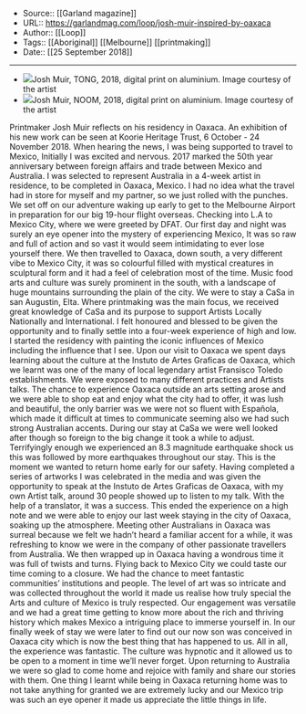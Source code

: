 ﻿
  * Source:: [[Garland magazine]]
  * URL:: https://garlandmag.com/loop/josh-muir-inspired-by-oaxaca
  * Author:: [[Loop]]
  * Tags:: [[Aboriginal]] [[Melbourne]] [[printmaking]]
  * Date:: [[25 September 2018]]


* * *
  * ![](https://garlandmag.com/wp-content/uploads/2018/09/TONG.jpg)Josh Muir, TONG, 2018, digital print on aluminium. Image courtesy of the artist
  * ![](https://garlandmag.com/wp-content/uploads/2018/09/NOOM.jpg)Josh Muir, NOOM, 2018, digital print on aluminium. Image courtesy of the artist


Printmaker Josh Muir reflects on his residency in Oaxaca. An exhibition of his new work can be seen at Koorie Heritage Trust, 6 October - 24 November 2018. 
When hearing the news, I was being supported to travel to Mexico, Initially I was excited and nervous.
2017 marked the 50th year anniversary between foreign affairs and trade between Mexico and Australia. I was selected to represent Australia in a 4-week artist in residence, to be completed in Oaxaca, Mexico.
I had no idea what the travel had in store for myself and my partner, so we just rolled with the punches. We set off on our adventure waking up early to get to the Melbourne Airport in preparation for our big 19-hour flight overseas. Checking into L.A to Mexico City, where we were greeted by DFAT.
Our first day and night was surely an eye opener into the mystery of experiencing Mexico, It was so raw and full of action and so vast it would seem intimidating to ever lose yourself there.
We then travelled to Oaxaca, down south, a very different vibe to Mexico City, it was so colourful filled with mystical creatures in sculptural form and it had a feel of celebration most of the time. Music food arts and culture was surely prominent in the south, with a landscape of huge mountains surrounding the plain of the city.
We were to stay a CaSa in san Augustin, Elta. Where printmaking was the main focus, we received great knowledge of CaSa and its purpose to support Artists Locally Nationally and International. I felt honoured and blessed to be given the opportunity and to finally settle into a four-week experience of high and low.
I started the residency with painting the iconic influences of Mexico including the influence that I see. Upon our visit to Oaxaca we spent days learning about the culture at the Instuto de Artes Graficas de Oaxaca, which we learnt was one of the many of local legendary artist Fransisco Toledo establishments. We were exposed to many different practices and Artists talks.
The chance to experience Oaxaca outside an arts setting arose and we were able to shop eat and enjoy what the city had to offer, it was lush and beautiful, the only barrier was we were not so fluent with Española, which made it difficult at times to communicate seeming also we had such strong Australian accents.
During our stay at CaSa we were well looked after though so foreign to the big change it took a while to adjust.
Terrifyingly enough we experienced an 8.3 magnitude earthquake shock us this was followed by more earthquakes throughout our stay. This is the moment we wanted to return home early for our safety.
Having completed a series of artworks I was celebrated in the media and was given the opportunity to speak at the Instuto de Artes Graficas de Oaxaca, with my own Artist talk, around 30 people showed up to listen to my talk. With the help of a translator, it was a success.
This ended the experience on a high note and we were able to enjoy our last week staying in the city of Oaxaca, soaking up the atmosphere.
Meeting other Australians in Oaxaca was surreal because we felt we hadn’t heard a familiar accent for a while, it was refreshing to know we were in the company of other passionate travellers from Australia.
We then wrapped up in Oaxaca having a wondrous time it was full of twists and turns.
Flying back to Mexico City we could taste our time coming to a closure. We had the chance to meet fantastic communities’ institutions and people. The level of art was so intricate and was collected throughout the world it made us realise how truly special the Arts and culture of Mexico is truly respected.
Our engagement was versatile and we had a great time getting to know more about the rich and thriving history which makes Mexico a intriguing place to immerse yourself in.
In our finally week of stay we were later to find out our now son was conceived in Oaxaca city which is now the best thing that has happened to us.
All in all, the experience was fantastic. The culture was hypnotic and it allowed us to be open to a moment in time we’ll never forget.
Upon returning to Australia we were so glad to come home and rejoice with family and share our stories with them.
One thing I learnt while being in Oaxaca returning home was to not take anything for granted we are extremely lucky and our Mexico trip was such an eye opener it made us appreciate the little things in life.
